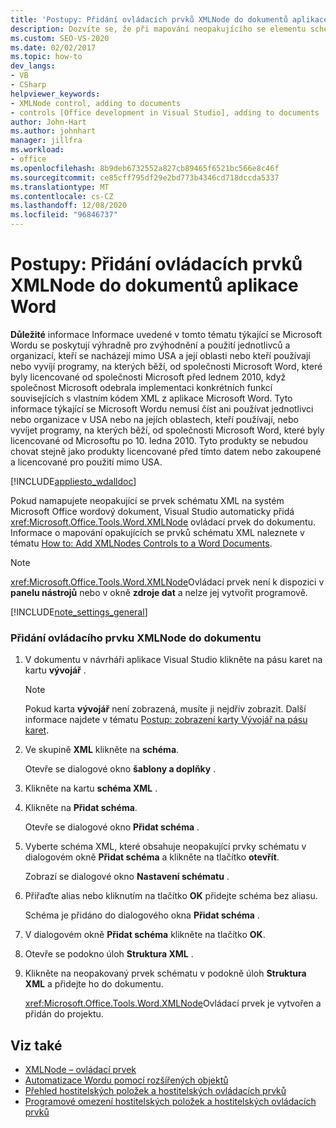 ```yaml
---
title: 'Postupy: Přidání ovládacích prvků XMLNode do dokumentů aplikace Word'
description: Dozvíte se, že při mapování neopakujícího se elementu schématu XML na systém Microsoft Office wordový dokument, Visual Studio automaticky přidá do dokumentu ovládací prvek XMLNode.
ms.custom: SEO-VS-2020
ms.date: 02/02/2017
ms.topic: how-to
dev_langs:
- VB
- CSharp
helpviewer_keywords:
- XMLNode control, adding to documents
- controls [Office development in Visual Studio], adding to documents
author: John-Hart
ms.author: johnhart
manager: jillfra
ms.workload:
- office
ms.openlocfilehash: 8b9deb6732552a827cb89465f6521bc566e8c46f
ms.sourcegitcommit: ce85cff795df29e2bd773b4346cd718dccda5337
ms.translationtype: MT
ms.contentlocale: cs-CZ
ms.lasthandoff: 12/08/2020
ms.locfileid: "96846737"
---
```

# <a name="how-to-add-xmlnode-controls-to-word-documents"></a>Postupy: Přidání ovládacích prvků XMLNode do dokumentů aplikace Word
  **Důležité** informace Informace uvedené v tomto tématu týkající se Microsoft Wordu se poskytují výhradně pro zvýhodnění a použití jednotlivců a organizací, kteří se nacházejí mimo USA a její oblasti nebo kteří používají nebo vyvíjí programy, na kterých běží, od společnosti Microsoft Word, které byly licencované od společnosti Microsoft před lednem 2010, když společnost Microsoft odebrala implementaci konkrétních funkcí souvisejících s vlastním kódem XML z aplikace Microsoft Word. Tyto informace týkající se Microsoft Wordu nemusí číst ani používat jednotlivci nebo organizace v USA nebo na jejích oblastech, kteří používají, nebo vyvíjet programy, na kterých běží, od společnosti Microsoft Word, které byly licencované od Microsoftu po 10. ledna 2010. Tyto produkty se nebudou chovat stejně jako produkty licencované před tímto datem nebo zakoupené a licencované pro použití mimo USA.

 [!INCLUDE[appliesto_wdalldoc](../vsto/includes/appliesto-wdalldoc-md.md)]

 Pokud namapujete neopakující se prvek schématu XML na systém Microsoft Office wordový dokument, Visual Studio automaticky přidá <xref:Microsoft.Office.Tools.Word.XMLNode> ovládací prvek do dokumentu. Informace o mapování opakujících se prvků schématu XML naleznete v tématu [How to: Add XMLNodes Controls to a Word Documents](../vsto/how-to-add-xmlnodes-controls-to-word-documents.md).

> [!NOTE]
> <xref:Microsoft.Office.Tools.Word.XMLNode>Ovládací prvek není k dispozici v **panelu nástrojů** nebo v okně **zdroje dat** a nelze jej vytvořit programově.

 [!INCLUDE[note_settings_general](../sharepoint/includes/note-settings-general-md.md)]

### <a name="to-add-an-xmlnode-control-to-a-document"></a>Přidání ovládacího prvku XMLNode do dokumentu

1. V dokumentu v návrháři aplikace Visual Studio klikněte na pásu karet na kartu **vývojář** .

    > [!NOTE]
    > Pokud karta **vývojář** není zobrazená, musíte ji nejdřív zobrazit. Další informace najdete v tématu [Postup: zobrazení karty Vývojář na pásu karet](../vsto/how-to-show-the-developer-tab-on-the-ribbon.md).

2. Ve skupině **XML** klikněte na **schéma**.

     Otevře se dialogové okno **šablony a doplňky** .

3. Klikněte na kartu **schéma XML** .

4. Klikněte na **Přidat schéma**.

     Otevře se dialogové okno **Přidat schéma** .

5. Vyberte schéma XML, které obsahuje neopakující prvky schématu v dialogovém okně **Přidat schéma** a klikněte na tlačítko **otevřít**.

     Zobrazí se dialogové okno **Nastavení schématu** .

6. Přiřaďte alias nebo kliknutím na tlačítko **OK** přidejte schéma bez aliasu.

     Schéma je přidáno do dialogového okna **Přidat schéma** .

7. V dialogovém okně **Přidat schéma** klikněte na tlačítko **OK**.

8. Otevře se podokno úloh **Struktura XML** .

9. Klikněte na neopakovaný prvek schématu v podokně úloh **Struktura XML** a přidejte ho do dokumentu.

     <xref:Microsoft.Office.Tools.Word.XMLNode>Ovládací prvek je vytvořen a přidán do projektu.

## <a name="see-also"></a>Viz také
- [XMLNode – ovládací prvek](../vsto/xmlnode-control.md)
- [Automatizace Wordu pomocí rozšířených objektů](../vsto/automating-word-by-using-extended-objects.md)
- [Přehled hostitelských položek a hostitelských ovládacích prvků](../vsto/host-items-and-host-controls-overview.md)
- [Programové omezení hostitelských položek a hostitelských ovládacích prvků](../vsto/programmatic-limitations-of-host-items-and-host-controls.md)
